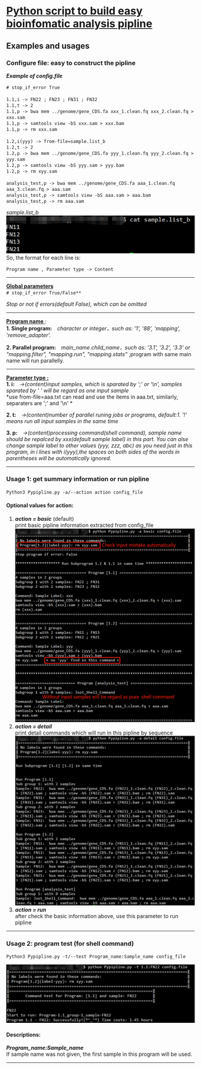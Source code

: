 # <u>Python script to build easy bioinfomatic analysis pipline</u>  
  

## Examples and usages

### Configure file: easy to construct the pipline  
***Example of config.file***  
```
# stop_if_error True

1.1,i -> FN22 ; FN23 ; FN31 ; FN32
1.1,t -> 2
1.1,p -> bwa mem ../genome/gene_CDS.fa xxx_1.clean.fq xxx_2.clean.fq > xxx.sam
1.1,p -> samtools view -bS xxx.sam > xxx.bam
1.1,p -> rm xxx.sam

1.2,i(yyy) -> from-file=sample.list_b
1.2,t -> 2
1.2,p -> bwa mem ../genome/gene_CDS.fa yyy_1.clean.fq yyy_2.clean.fq > yyy.sam
1.2,p -> samtools view -bS yyy.sam > yyy.bam
1.2,p -> rm xyy.sam

analysis_test,p -> bwa mem ../genome/gene_CDS.fa aaa_1.clean.fq aaa_3.clean.fq > aaa.sam
analysis_test,p -> samtools view -bS aaa.sam > aaa.bam
analysis_test,p -> rm aaa.sam
```  
*sample.list_b*  
![sample.list_b](./test_figure/sample_list_b.jpg)
So, the format for each line is: 
```
Program name , Parameter type -> Content
```
___
<u>**Global parameters</u>**  
`# stop_if_error True/False**`  

*Stop or not if errors(default False), which can be omitted*  
___
<u>**Program name** </u> :  
**1. Single program:**&emsp;*character or integer，such as: '1', '88', 
'mapping', 'remove_adapter'.*  
  
**2. Parallel program:**&emsp;*main_name.child_name，such as: '3.1', '3.2', '3.3' or "mapping.filter", "mapping.run", "mapping.stats"* ,program with same main name will run parallelly.

***
<u>**Parameter type :**</u>  
**1. i:**&emsp;*->(content)input samples, which is sparated by ';' or '\n', samples sparated by ' ' will be regard as one input sample*   
*use from-file=aaa.txt can read and use the items in aaa.txt, similarly, separaters are ';' and '\n' *  
  
**2. t:**&emsp;*->(content)number of parallel runing jobs or programs, default:1. '!' means run all input samples in the same time*  
  
**3. p:**&emsp;*->(content)processing command(shell command), sample name should be repalced by xxx(default sample label) in this part. You can alse change sample label to other values (yyy, zzz, abc) as you need just in this program, in i lines with i(yyy),the spaces on both sides of the words in parentheses will be automatically ignored.*  
***
### Usage 1:  get summary information or run pipline

```Shell
Python3 Pypipline.py -a/--action action config_file
```
#### Optional values for action:
1.  ***action = basic*** (default)   
print basic pipline information extracted from config_file 
![-a = basic](./test_figure/basic.jpg)
2.  ***action = detail***    
print detail commands which will run in this pipline by sequence   
![-a = detail](./test_figure/detail.jpg)
3.  ***action = run***    
after check the basic information above, use this parameter to run pipline     
___  
### Usage 2: program test (for shell command)

```Shell
Python3 Pypipline.py -t/--test Program_name:Sample_name config_file
```
![-a = test](./test_figure/test.jpg)
#### Descriptions:
***Program_name:Sample_name***   
If sample name was not given, the first sample in this program will be used.  

___

